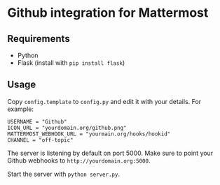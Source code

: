 # Github integration for Mattermost

## Requirements
- Python
- Flask (install with `pip install flask`)

## Usage
Copy `config.template` to `config.py` and edit it with your details. For example:

```
USERNAME = "Github"
ICON_URL = "yourdomain.org/github.png"
MATTERMOST_WEBHOOK_URL = "yourmain.org/hooks/hookid"
CHANNEL = "off-topic"
```

The server is listening by default on port 5000. Make sure to point your Github webhooks to `http://yourdomain.org:5000`.

Start the server with `python server.py`.
